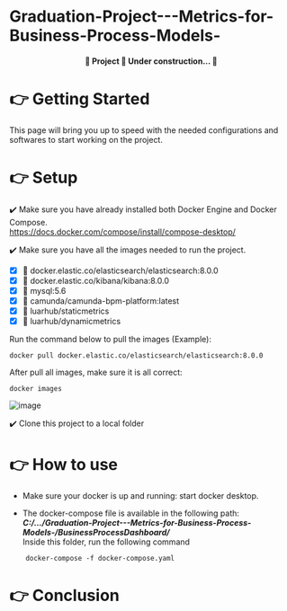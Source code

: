 # Graduation-Project---Metrics-for-Business-Process-Models-

<h4 align="center"> 
	🚧  Project 🚀 Under construction...  🚧
</h4>

# :point_right: Getting Started
This page will bring you up to speed with the needed configurations and softwares to start working on the project.

# :point_right: Setup
:heavy_check_mark: Make sure you have already installed both Docker Engine and Docker Compose.<br>
https://docs.docker.com/compose/install/compose-desktop/

:heavy_check_mark: Make sure you have all the images needed to run the project.
- [X] :dvd: docker.elastic.co/elasticsearch/elasticsearch:8.0.0 <br>
- [X] :dvd: docker.elastic.co/kibana/kibana:8.0.0 <br>
- [X] :dvd: mysql:5.6 <br>
- [X] :dvd: camunda/camunda-bpm-platform:latest <br>
- [X] :dvd: luarhub/staticmetrics <br>
- [X] :dvd: luarhub/dynamicmetrics <br>

Run the command below to pull the images (Example):
```
docker pull docker.elastic.co/elasticsearch/elasticsearch:8.0.0
```

After pull all images, make sure it is all correct:

```
docker images
```

![image](https://user-images.githubusercontent.com/16651018/172214019-ce599148-9a10-46f1-8348-2902915f76bc.png)


:heavy_check_mark: Clone this project to a local folder


# :point_right: How to use

- Make sure your docker is up and running: start docker desktop.

- The docker-compose file is available in the following path: ***C:/.../Graduation-Project---Metrics-for-Business-Process-Models-/BusinessProcessDashboard/*** <br> Inside this folder, run the following command
```
	docker-compose -f docker-compose.yaml
```

# :point_right: Conclusion
